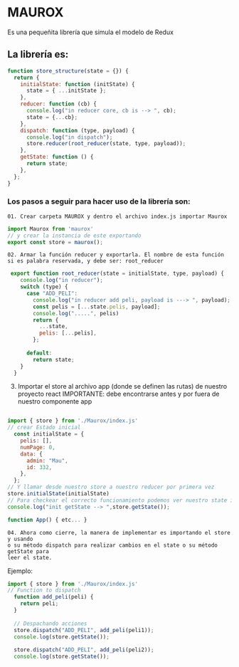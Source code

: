 # MAUROX

Es una pequeñita librería que simula el modelo de Redux

## La librería es:

```js
function store_structure(state = {}) {
  return {
    initialState: function (initState) {
      state = { ...initState };
    },
    reducer: function (cb) {
      console.log("in reducer core, cb is --> ", cb);
      state = {...cb};
    },
    dispatch: function (type, payload) {
      console.log("in dispatch");
      store.reducer(root_reducer(state, type, payload));
    },
    getState: function () {
      return state;
    },
  };
}

```

### Los pasos a seguir para hacer uso de la librería son:

```
01. Crear carpeta MAUROX y dentro el archivo index.js importar Maurox
```

```js
import Maurox from 'maurox'
// y crear la instancia de este exportando
export const store = maurox();
```

```
02. Armar la función reducer y exportarla. El nombre de esta función si es palabra reservada, y debe ser: root_reducer
```

```js
 export function root_reducer(state = initialState, type, payload) {
    console.log("in reducer");
    switch (type) {
      case "ADD_PELI":
        console.log("in reducer add peli, payload is ---> ", payload);
        const pelis = [...state.pelis, payload];
        console.log(".....", pelis)
        return {
          ...state,
          pelis: [...pelis],
        };
  
      default:
        return state;
    }
  }
```
03. Importar el store al archivo app (donde se definen las rutas) de nuestro proyecto react
IMPORTANTE: debe encontrarse antes y por fuera de nuestro componente app
```
```

```js
import { store } from './Maurox/index.js'
// crear Estado inicial
  const initialState = {
    pelis: [],
    numPage: 0,
    data: {
      admin: "Mau",
      id: 332,
    },
  };
// Y llamar desde nuestro store a nuestro reducer por primera vez
store.initialState(initialState)
// Para checkear el correcto funcionamiento podemos ver nuestro state inicial con:
console.log("init getState --> ",store.getState());

function App() { etc... }
```

```
04. Ahora como cierre, la manera de implementar es importando el store y usando
o su método dispatch para realizar cambios en el state o su método getState para
leer el state.
```
Ejemplo:

```js
import { store } from './Maurox/index.js'
// Function to dispatch
  function add_peli(peli) {
    return peli;
  }
  
  // Despachando acciones
  store.dispatch("ADD_PELI", add_peli(peli1));
  console.log(store.getState());
  
  store.dispatch("ADD_PELI", add_peli(peli2));
  console.log(store.getState());
```
